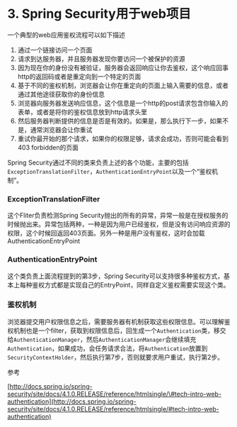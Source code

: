 # 3. Spring Security用于web项目

一个典型的web应用鉴权流程可以如下描述

1. 通过一个链接访问一个页面
2. 请求到达服务器，并且服务器发现你要访问一个被保护的资源
3. 因为现在你的身份没有被验证，服务器会返回响应让你去鉴权，这个响应回事http的返回码或者是重定向到一个特定的页面
4. 基于不同的鉴权机制，浏览器会让你在重定向的页面上输入需要的信息，或者通过其他途径获取你的身份信息
5. 浏览器向服务器发送响应信息，这个信息是一个http的post请求包含你输入的表单，或者是将你的鉴权信息放到http请求头里
6. 然后服务器判断提供的信息是否是有效的。如果是，那么执行下一步，如果不是，通常浏览器会让你重试
7. 重试你最开始的那个请求，如果你的权限足够，请求会成功，否则可能会看到403 forbidden的页面

Spring Security通过不同的类来负责上述的各个功能，主要的包括`ExceptionTranslationFilter`，`AuthenticationEntryPoint`以及一个“鉴权机制”。

### ExceptionTranslationFilter

这个Fliter负责检测Spring Security抛出的所有的异常，异常一般是在授权服务的时候抛出来。异常包括两种，一种是因为用户已经鉴权，但是没有访问响应资源的权限，这个时候回返回403页面。另外一种是用户没有鉴权，这时会加载AuthenticationEntryPoint

### AuthenticationEntryPoint

这个类负责上面流程提到的第3步，Spring Security可以支持很多种鉴权方式，基本上每种鉴权方式都是实现自己的EntryPoint，同样自定义鉴权需要实现这个类。

### 鉴权机制

浏览器提交用户权限信息之后，需要服务器有机制获取这些权限信息。可以理解鉴权机制也是一个filter，获取到权限信息后，回生成一个`Authentication`类，移交给`AuthenticationManager`，然后`AuthenticationManager`会继续填充`Authentication`，如果成功，会任务请求合法，将`Authentication`放置到`SecurityContextHolder`，然后执行第7步，否则就要求用户重试，执行第2步。

参考

[http://docs.spring.io/spring-security/site/docs/4.1.0.RELEASE/reference/htmlsingle/\#tech-intro-web-authentication](http://docs.spring.io/spring-security/site/docs/4.1.0.RELEASE/reference/htmlsingle/#tech-intro-web-authentication)